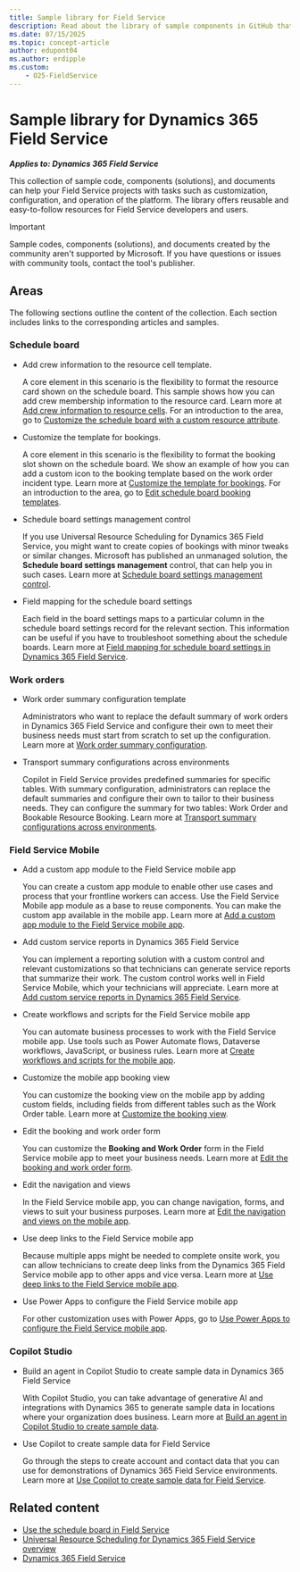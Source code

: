 ```yaml
---
title: Sample library for Field Service
description: Read about the library of sample components in GitHub that can help customers and partners create and deploy solutions with Field Service quickly and easily.
ms.date: 07/15/2025
ms.topic: concept-article
author: edupont04
ms.author: erdipple
ms.custom:
    - O25-FieldService
---
```


# Sample library for Dynamics 365 Field Service

***Applies to: Dynamics 365 Field Service***

This collection of sample code, components (solutions), and documents can help your Field Service projects with tasks such as customization, configuration, and operation of the platform. The library offers reusable and easy-to-follow resources for Field Service developers and users.  

> [!IMPORTANT]
> Sample codes, components (solutions), and documents created by the community aren't supported by Microsoft. If you have questions or issues with community tools, contact the tool's publisher.

## Areas

The following sections outline the content of the collection. Each section includes links to the corresponding articles and samples.

### Schedule board

- Add crew information to the resource cell template.

  A core element in this scenario is the flexibility to format the resource card shown on the schedule board. This sample shows how you can add crew membership information to the resource card. Learn more at [Add crew information to resource cells](field-service-resource-cell-template.md). For an introduction to the area, go to [Customize the schedule board with a custom resource attribute](/dynamics365/field-service/extend-schedule-board-custom-resource-attribute).

- Customize the template for bookings.

  A core element in this scenario is the flexibility to format the booking slot shown on the schedule board. We show an example of how you can add a custom icon to the booking template based on the work order incident type. Learn more at [Customize the template for bookings](field-service-customize-booking-template.md). For an introduction to the area, go to [Edit schedule board booking templates](/dynamics365/field-service/booking-template).

- Schedule board settings management control

  If you use Universal Resource Scheduling for Dynamics 365 Field Service, you might want to create copies of bookings with minor tweaks or similar changes. Microsoft has published an unmanaged solution, the **Schedule board settings management** control, that can help you in such cases. Learn more at [Schedule board settings management control](field-service-schedule-board-settings-management.md).  

- Field mapping for the schedule board settings

  Each field in the board settings maps to a particular column in the schedule board settings record for the relevant section. This information can be useful if you have to troubleshoot something about the schedule boards. Learn more at [Field mapping for schedule board settings in Dynamics 365 Field Service](field-service-schedule-board-settings-field-mapping.md).  

### Work orders

- Work order summary configuration template

  Administrators who want to replace the default summary of work orders in Dynamics 365 Field Service and configure their own to meet their business needs must start from scratch to set up the configuration. Learn more at [Work order summary configuration](field-service-work-order-summary-configuration-template.md).

- Transport summary configurations across environments

  Copilot in Field Service provides predefined summaries for specific tables. With summary configuration, administrators can replace the default summaries and configure their own to tailor to their business needs. They can configure the summary for two tables: Work Order and Bookable Resource Booking. Learn more at [Transport summary configurations across environments](field-service-deploy-transport-summary-configuration.md).

### Field Service Mobile

- Add a custom app module to the Field Service mobile app

  You can create a custom app module to enable other use cases and process that your frontline workers can access. Use the Field Service Mobile app module as a base to reuse components. You can make the custom app available in the mobile app. Learn more at [Add a custom app module to the Field Service mobile app](field-service-mobile-add-custom-app.md).

- Add custom service reports in Dynamics 365 Field Service

  You can implement a reporting solution with a custom control and relevant customizations so that technicians can generate service reports that summarize their work. The custom control works well in Field Service Mobile, which your technicians will appreciate. Learn more at [Add custom service reports in Dynamics 365 Field Service](field-service-service-reports-solution.md).

- Create workflows and scripts for the Field Service mobile app

  You can automate business processes to work with the Field Service mobile app. Use tools such as Power Automate flows, Dataverse workflows, JavaScript, or business rules. Learn more at [Create workflows and scripts for the mobile app](field-service-mobile-automate-business-processes.md).

- Customize the mobile app booking view

  You can customize the booking view on the mobile app by adding custom fields, including fields from different tables such as the Work Order table. Learn more at [Customize the booking view](field-service-mobile-customize-booking-view.md).

- Edit the booking and work order form

  You can customize the **Booking and Work Order** form in the Field Service mobile app to meet your business needs. Learn more at [Edit the booking and work order form](field-service-mobile-change-work-order-booking-form.md).

- Edit the navigation and views

  In the Field Service mobile app, you can change navigation, forms, and views to suit your business purposes. Learn more at [Edit the navigation and views on the mobile app](field-service-mobile-edit-navigation-views.md).

- Use deep links to the Field Service mobile app

  Because multiple apps might be needed to complete onsite work, you can allow technicians to create deep links from the Dynamics 365 Field Service mobile app to other apps and vice versa. Learn more at [Use deep links to the Field Service mobile app](field-service-mobile-use-deep-links.md).

- Use Power Apps to configure the Field Service mobile app

  For other customization uses with Power Apps, go to [Use Power Apps to configure the Field Service mobile app](field-service-mobile-customize-powerapps.md).

### Copilot Studio

- Build an agent in Copilot Studio to create sample data in Dynamics 365 Field Service

  With Copilot Studio, you can take advantage of generative AI and integrations with Dynamics 365 to generate sample data in locations where your organization does business. Learn more at [Build an agent in Copilot Studio to create sample data](/dynamics365/guidance/resources/field-service-deploy-copilot-studio-create-sample-data).

- Use Copilot to create sample data for Field Service

  Go through the steps to create account and contact data that you can use for demonstrations of Dynamics 365 Field Service environments. Learn more at [Use Copilot to create sample data for Field Service](/dynamics365/guidance/resources/field-service-copilot-import-sample-data).

## Related content

- [Use the schedule board in Field Service](/dynamics365/field-service/work-with-schedule-board)  
- [Universal Resource Scheduling for Dynamics 365 Field Service overview](/dynamics365/field-service/universal-resource-scheduling-for-field-service)  
- [Dynamics 365 Field Service](/dynamics365/field-service/)  
